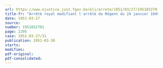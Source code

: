 ```yaml
---
url: https://www.ejustice.just.fgov.be/eli/arrete/1951/03/27/1951032701/justel
title-fr: "Arrêté royal modifiant l'arrêté du Régent du 24 janvier 1949, qui fixe le barème des traitements du personnel administratif de la police judiciaire"
date: 1951-03-27
source:
number: 1951032701
page: 2295
case: 1951-03-27/31
publication: 1951-03-30
starts:
modifies:
pdf-original:
pdf-consolidated:
---
```


